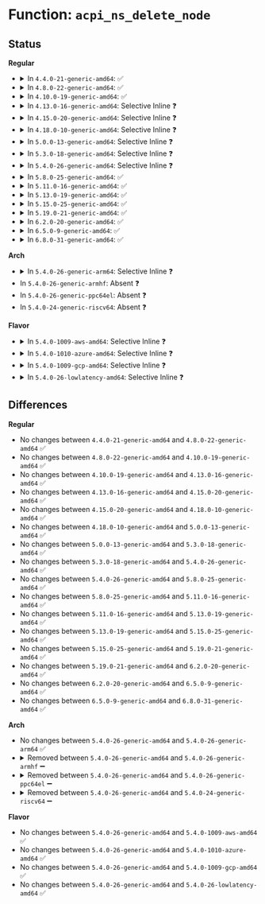 # Function: <code>acpi_ns_delete_node</code>

## Status
<b>Regular</b>
<ul>
<li>
<details>
<summary>In <code>4.4.0-21-generic-amd64</code>: ✅</summary>

```c
void acpi_ns_delete_node(struct acpi_namespace_node * node)
```

```json
{
  "name": "acpi_ns_delete_node",
  "collision_type": "Unique Global",
  "inline_type": "No",
  "funcs": [
    {
      "addr": 18446744071583679036,
      "name": "acpi_ns_delete_node",
      "external": true,
      "loc": "drivers/acpi/acpica/nsalloc.c:106",
      "file": "drivers/acpi/acpica/nsalloc.c",
      "inline": "seen, unknown",
      "caller_inline": [],
      "caller_func": [
        "drivers/acpi/acpica/nsalloc.c:acpi_ns_remove_node",
        "drivers/acpi/acpica/nsalloc.c:acpi_ns_delete_children",
        "drivers/acpi/acpica/nsutils.c:acpi_ns_terminate"
      ]
    }
  ],
  "symbols": [
    {
      "addr": 18446744071583679036,
      "name": "acpi_ns_delete_node",
      "section": ".text",
      "bind": "STB_GLOBAL",
      "size": 102
    }
  ]
}
```
</details>
</li>
<li>
<details>
<summary>In <code>4.8.0-22-generic-amd64</code>: ✅</summary>

```c
void acpi_ns_delete_node(struct acpi_namespace_node * node)
```

```json
{
  "name": "acpi_ns_delete_node",
  "collision_type": "Unique Global",
  "inline_type": "No",
  "funcs": [
    {
      "addr": 18446744071584002748,
      "name": "acpi_ns_delete_node",
      "external": true,
      "loc": "drivers/acpi/acpica/nsalloc.c:106",
      "file": "drivers/acpi/acpica/nsalloc.c",
      "inline": "seen, unknown",
      "caller_inline": [],
      "caller_func": [
        "drivers/acpi/acpica/nsalloc.c:acpi_ns_delete_children",
        "drivers/acpi/acpica/nsalloc.c:acpi_ns_remove_node",
        "drivers/acpi/acpica/nsutils.c:acpi_ns_terminate"
      ]
    }
  ],
  "symbols": [
    {
      "addr": 18446744071584002748,
      "name": "acpi_ns_delete_node",
      "section": ".text",
      "bind": "STB_GLOBAL",
      "size": 102
    }
  ]
}
```
</details>
</li>
<li>
<details>
<summary>In <code>4.10.0-19-generic-amd64</code>: ✅</summary>

```c
void acpi_ns_delete_node(struct acpi_namespace_node * node)
```

```json
{
  "name": "acpi_ns_delete_node",
  "collision_type": "Unique Global",
  "inline_type": "No",
  "funcs": [
    {
      "addr": 18446744071584144196,
      "name": "acpi_ns_delete_node",
      "external": true,
      "loc": "drivers/acpi/acpica/nsalloc.c:106",
      "file": "drivers/acpi/acpica/nsalloc.c",
      "inline": "seen, unknown",
      "caller_inline": [],
      "caller_func": [
        "drivers/acpi/acpica/nsalloc.c:acpi_ns_delete_children",
        "drivers/acpi/acpica/nsalloc.c:acpi_ns_remove_node",
        "drivers/acpi/acpica/nsutils.c:acpi_ns_terminate"
      ]
    }
  ],
  "symbols": [
    {
      "addr": 18446744071584144196,
      "name": "acpi_ns_delete_node",
      "section": ".text",
      "bind": "STB_GLOBAL",
      "size": 102
    }
  ]
}
```
</details>
</li>
<li>
<details>
<summary>In <code>4.13.0-16-generic-amd64</code>: Selective Inline ❓</summary>

```c
void acpi_ns_delete_node(struct acpi_namespace_node * node)
```

```json
{
  "name": "acpi_ns_delete_node",
  "collision_type": "Unique Global",
  "inline_type": "Selective",
  "funcs": [
    {
      "addr": 18446744071584211440,
      "name": "acpi_ns_delete_node",
      "external": true,
      "loc": "drivers/acpi/acpica/nsalloc.c:106",
      "file": "drivers/acpi/acpica/nsalloc.c",
      "inline": "not declared, inlined",
      "caller_inline": [],
      "caller_func": [
        "drivers/acpi/acpica/nsalloc.c:acpi_ns_delete_children",
        "drivers/acpi/acpica/nsalloc.c:acpi_ns_remove_node",
        "drivers/acpi/acpica/nsutils.c:acpi_ns_terminate"
      ]
    }
  ],
  "symbols": [
    {
      "addr": 18446744071584211440,
      "name": "acpi_ns_delete_node",
      "section": ".text",
      "bind": "STB_GLOBAL",
      "size": 102
    }
  ]
}
```
</details>
</li>
<li>
<details>
<summary>In <code>4.15.0-20-generic-amd64</code>: Selective Inline ❓</summary>

```c
void acpi_ns_delete_node(struct acpi_namespace_node * node)
```

```json
{
  "name": "acpi_ns_delete_node",
  "collision_type": "Unique Global",
  "inline_type": "Selective",
  "funcs": [
    {
      "addr": 18446744071584544770,
      "name": "acpi_ns_delete_node",
      "external": true,
      "loc": "drivers/acpi/acpica/nsalloc.c:106",
      "file": "drivers/acpi/acpica/nsalloc.c",
      "inline": "not declared, inlined",
      "caller_inline": [],
      "caller_func": [
        "drivers/acpi/acpica/nsalloc.c:acpi_ns_remove_node",
        "drivers/acpi/acpica/nsutils.c:acpi_ns_terminate"
      ]
    }
  ],
  "symbols": [
    {
      "addr": 18446744071584544770,
      "name": "acpi_ns_delete_node",
      "section": ".text",
      "bind": "STB_GLOBAL",
      "size": 180
    }
  ]
}
```
</details>
</li>
<li>
<details>
<summary>In <code>4.18.0-10-generic-amd64</code>: Selective Inline ❓</summary>

```c
void acpi_ns_delete_node(struct acpi_namespace_node * node)
```

```json
{
  "name": "acpi_ns_delete_node",
  "collision_type": "Unique Global",
  "inline_type": "Selective",
  "funcs": [
    {
      "addr": 18446744071584769245,
      "name": "acpi_ns_delete_node",
      "external": true,
      "loc": "drivers/acpi/acpica/nsalloc.c:70",
      "file": "drivers/acpi/acpica/nsalloc.c",
      "inline": "not declared, inlined",
      "caller_inline": [],
      "caller_func": [
        "drivers/acpi/acpica/nsalloc.c:acpi_ns_remove_node",
        "drivers/acpi/acpica/nsutils.c:acpi_ns_terminate"
      ]
    }
  ],
  "symbols": [
    {
      "addr": 18446744071584769245,
      "name": "acpi_ns_delete_node",
      "section": ".text",
      "bind": "STB_GLOBAL",
      "size": 180
    }
  ]
}
```
</details>
</li>
<li>
<details>
<summary>In <code>5.0.0-13-generic-amd64</code>: Selective Inline ❓</summary>

```c
void acpi_ns_delete_node(struct acpi_namespace_node * node)
```

```json
{
  "name": "acpi_ns_delete_node",
  "collision_type": "Unique Global",
  "inline_type": "Selective",
  "funcs": [
    {
      "addr": 18446744071584870946,
      "name": "acpi_ns_delete_node",
      "external": true,
      "loc": "drivers/acpi/acpica/nsalloc.c:70",
      "file": "drivers/acpi/acpica/nsalloc.c",
      "inline": "not declared, inlined",
      "caller_inline": [],
      "caller_func": [
        "drivers/acpi/acpica/nsalloc.c:acpi_ns_remove_node",
        "drivers/acpi/acpica/nsutils.c:acpi_ns_terminate"
      ]
    }
  ],
  "symbols": [
    {
      "addr": 18446744071584870946,
      "name": "acpi_ns_delete_node",
      "section": ".text",
      "bind": "STB_GLOBAL",
      "size": 180
    }
  ]
}
```
</details>
</li>
<li>
<details>
<summary>In <code>5.3.0-18-generic-amd64</code>: Selective Inline ❓</summary>

```c
void acpi_ns_delete_node(struct acpi_namespace_node * node)
```

```json
{
  "name": "acpi_ns_delete_node",
  "collision_type": "Unique Global",
  "inline_type": "Selective",
  "funcs": [
    {
      "addr": 18446744071585074813,
      "name": "acpi_ns_delete_node",
      "external": true,
      "loc": "drivers/acpi/acpica/nsalloc.c:70",
      "file": "drivers/acpi/acpica/nsalloc.c",
      "inline": "not declared, inlined",
      "caller_inline": [],
      "caller_func": [
        "drivers/acpi/acpica/nsalloc.c:acpi_ns_remove_node",
        "drivers/acpi/acpica/nsutils.c:acpi_ns_terminate"
      ]
    }
  ],
  "symbols": [
    {
      "addr": 18446744071585074813,
      "name": "acpi_ns_delete_node",
      "section": ".text",
      "bind": "STB_GLOBAL",
      "size": 222
    }
  ]
}
```
</details>
</li>
<li>
<details>
<summary>In <code>5.4.0-26-generic-amd64</code>: Selective Inline ❓</summary>

```c
void acpi_ns_delete_node(struct acpi_namespace_node * node)
```

```json
{
  "name": "acpi_ns_delete_node",
  "collision_type": "Unique Global",
  "inline_type": "Selective",
  "funcs": [
    {
      "addr": 18446744071585211147,
      "name": "acpi_ns_delete_node",
      "external": true,
      "loc": "drivers/acpi/acpica/nsalloc.c:70",
      "file": "drivers/acpi/acpica/nsalloc.c",
      "inline": "not declared, inlined",
      "caller_inline": [],
      "caller_func": [
        "drivers/acpi/acpica/nsalloc.c:acpi_ns_remove_node",
        "drivers/acpi/acpica/nsutils.c:acpi_ns_terminate"
      ]
    }
  ],
  "symbols": [
    {
      "addr": 18446744071585211147,
      "name": "acpi_ns_delete_node",
      "section": ".text",
      "bind": "STB_GLOBAL",
      "size": 222
    }
  ]
}
```
</details>
</li>
<li>
<details>
<summary>In <code>5.8.0-25-generic-amd64</code>: ✅</summary>

```c
void acpi_ns_delete_node(struct acpi_namespace_node * node)
```

```json
{
  "name": "acpi_ns_delete_node",
  "collision_type": "Unique Global",
  "inline_type": "No",
  "funcs": [
    {
      "addr": 18446744071585916984,
      "name": "acpi_ns_delete_node",
      "external": true,
      "loc": "drivers/acpi/acpica/nsalloc.c:70",
      "file": "drivers/acpi/acpica/nsalloc.c",
      "inline": "seen, unknown",
      "caller_inline": [],
      "caller_func": [
        "drivers/acpi/acpica/nsalloc.c:acpi_ns_delete_children",
        "drivers/acpi/acpica/nsalloc.c:acpi_ns_remove_node",
        "drivers/acpi/acpica/nsutils.c:acpi_ns_terminate"
      ]
    }
  ],
  "symbols": [
    {
      "addr": 18446744071585916984,
      "name": "acpi_ns_delete_node",
      "section": ".text",
      "bind": "STB_GLOBAL",
      "size": 222
    }
  ]
}
```
</details>
</li>
<li>
<details>
<summary>In <code>5.11.0-16-generic-amd64</code>: ✅</summary>

```c
void acpi_ns_delete_node(struct acpi_namespace_node * node)
```

```json
{
  "name": "acpi_ns_delete_node",
  "collision_type": "Unique Global",
  "inline_type": "No",
  "funcs": [
    {
      "addr": 18446744071586038694,
      "name": "acpi_ns_delete_node",
      "external": true,
      "loc": "drivers/acpi/acpica/nsalloc.c:70",
      "file": "drivers/acpi/acpica/nsalloc.c",
      "inline": "seen, unknown",
      "caller_inline": [],
      "caller_func": [
        "drivers/acpi/acpica/nsalloc.c:acpi_ns_delete_children",
        "drivers/acpi/acpica/nsalloc.c:acpi_ns_remove_node",
        "drivers/acpi/acpica/nsutils.c:acpi_ns_terminate"
      ]
    }
  ],
  "symbols": [
    {
      "addr": 18446744071586038694,
      "name": "acpi_ns_delete_node",
      "section": ".text",
      "bind": "STB_GLOBAL",
      "size": 222
    }
  ]
}
```
</details>
</li>
<li>
<details>
<summary>In <code>5.13.0-19-generic-amd64</code>: ✅</summary>

```c
void acpi_ns_delete_node(struct acpi_namespace_node * node)
```

```json
{
  "name": "acpi_ns_delete_node",
  "collision_type": "Unique Global",
  "inline_type": "No",
  "funcs": [
    {
      "addr": 18446744071585915518,
      "name": "acpi_ns_delete_node",
      "external": true,
      "loc": "drivers/acpi/acpica/nsalloc.c:70",
      "file": "drivers/acpi/acpica/nsalloc.c",
      "inline": "seen, unknown",
      "caller_inline": [],
      "caller_func": [
        "drivers/acpi/acpica/nsalloc.c:acpi_ns_delete_children",
        "drivers/acpi/acpica/nsalloc.c:acpi_ns_remove_node",
        "drivers/acpi/acpica/nsutils.c:acpi_ns_terminate"
      ]
    }
  ],
  "symbols": [
    {
      "addr": 18446744071585915518,
      "name": "acpi_ns_delete_node",
      "section": ".text",
      "bind": "STB_GLOBAL",
      "size": 222
    }
  ]
}
```
</details>
</li>
<li>
<details>
<summary>In <code>5.15.0-25-generic-amd64</code>: ✅</summary>

```c
void acpi_ns_delete_node(struct acpi_namespace_node * node)
```

```json
{
  "name": "acpi_ns_delete_node",
  "collision_type": "Unique Global",
  "inline_type": "No",
  "funcs": [
    {
      "addr": 18446744071586403597,
      "name": "acpi_ns_delete_node",
      "external": true,
      "loc": "drivers/acpi/acpica/nsalloc.c:70",
      "file": "drivers/acpi/acpica/nsalloc.c",
      "inline": "seen, unknown",
      "caller_inline": [],
      "caller_func": [
        "drivers/acpi/acpica/nsalloc.c:acpi_ns_delete_children",
        "drivers/acpi/acpica/nsalloc.c:acpi_ns_remove_node",
        "drivers/acpi/acpica/nsutils.c:acpi_ns_terminate"
      ]
    }
  ],
  "symbols": [
    {
      "addr": 18446744071586403597,
      "name": "acpi_ns_delete_node",
      "section": ".text",
      "bind": "STB_GLOBAL",
      "size": 222
    }
  ]
}
```
</details>
</li>
<li>
<details>
<summary>In <code>5.19.0-21-generic-amd64</code>: ✅</summary>

```c
void acpi_ns_delete_node(struct acpi_namespace_node * node)
```

```json
{
  "name": "acpi_ns_delete_node",
  "collision_type": "Unique Global",
  "inline_type": "No",
  "funcs": [
    {
      "addr": 18446744071587652957,
      "name": "acpi_ns_delete_node",
      "external": true,
      "loc": "drivers/acpi/acpica/nsalloc.c:70",
      "file": "drivers/acpi/acpica/nsalloc.c",
      "inline": "seen, unknown",
      "caller_inline": [],
      "caller_func": [
        "drivers/acpi/acpica/nsalloc.c:acpi_ns_delete_children",
        "drivers/acpi/acpica/nsalloc.c:acpi_ns_remove_node",
        "drivers/acpi/acpica/nsutils.c:acpi_ns_terminate"
      ]
    }
  ],
  "symbols": [
    {
      "addr": 18446744071587652957,
      "name": "acpi_ns_delete_node",
      "section": ".text",
      "bind": "STB_GLOBAL",
      "size": 242
    }
  ]
}
```
</details>
</li>
<li>
<details>
<summary>In <code>6.2.0-20-generic-amd64</code>: ✅</summary>

```c
void acpi_ns_delete_node(struct acpi_namespace_node * node)
```

```json
{
  "name": "acpi_ns_delete_node",
  "collision_type": "Unique Global",
  "inline_type": "No",
  "funcs": [
    {
      "addr": 18446744071588956800,
      "name": "acpi_ns_delete_node",
      "external": true,
      "loc": "drivers/acpi/acpica/nsalloc.c:70",
      "file": "drivers/acpi/acpica/nsalloc.c",
      "inline": "seen, unknown",
      "caller_inline": [],
      "caller_func": [
        "drivers/acpi/acpica/nsalloc.c:acpi_ns_delete_children",
        "drivers/acpi/acpica/nsalloc.c:acpi_ns_remove_node",
        "drivers/acpi/acpica/nsutils.c:acpi_ns_terminate"
      ]
    }
  ],
  "symbols": [
    {
      "addr": 18446744071588956800,
      "name": "acpi_ns_delete_node",
      "section": ".text",
      "bind": "STB_GLOBAL",
      "size": 276
    }
  ]
}
```
</details>
</li>
<li>
<details>
<summary>In <code>6.5.0-9-generic-amd64</code>: ✅</summary>

```c
void acpi_ns_delete_node(struct acpi_namespace_node * node)
```

```json
{
  "name": "acpi_ns_delete_node",
  "collision_type": "Unique Global",
  "inline_type": "No",
  "funcs": [
    {
      "addr": 18446744071589246816,
      "name": "acpi_ns_delete_node",
      "external": true,
      "loc": "drivers/acpi/acpica/nsalloc.c:70",
      "file": "drivers/acpi/acpica/nsalloc.c",
      "inline": "seen, unknown",
      "caller_inline": [],
      "caller_func": [
        "drivers/acpi/acpica/nsalloc.c:acpi_ns_delete_children",
        "drivers/acpi/acpica/nsalloc.c:acpi_ns_remove_node",
        "drivers/acpi/acpica/nsutils.c:acpi_ns_terminate"
      ]
    }
  ],
  "symbols": [
    {
      "addr": 18446744071589246816,
      "name": "acpi_ns_delete_node",
      "section": ".text",
      "bind": "STB_GLOBAL",
      "size": 276
    }
  ]
}
```
</details>
</li>
<li>
<details>
<summary>In <code>6.8.0-31-generic-amd64</code>: ✅</summary>

```c
void acpi_ns_delete_node(struct acpi_namespace_node * node)
```

```json
{
  "name": "acpi_ns_delete_node",
  "collision_type": "Unique Global",
  "inline_type": "No",
  "funcs": [
    {
      "addr": 18446744071589553440,
      "name": "acpi_ns_delete_node",
      "external": true,
      "loc": "drivers/acpi/acpica/nsalloc.c:70",
      "file": "drivers/acpi/acpica/nsalloc.c",
      "inline": "seen, unknown",
      "caller_inline": [],
      "caller_func": [
        "drivers/acpi/acpica/nsalloc.c:acpi_ns_delete_children",
        "drivers/acpi/acpica/nsalloc.c:acpi_ns_remove_node",
        "drivers/acpi/acpica/nsutils.c:acpi_ns_terminate"
      ]
    }
  ],
  "symbols": [
    {
      "addr": 18446744071589553440,
      "name": "acpi_ns_delete_node",
      "section": ".text",
      "bind": "STB_GLOBAL",
      "size": 276
    }
  ]
}
```
</details>
</li>
</ul>
<b>Arch</b>
<ul>
<li>
<details>
<summary>In <code>5.4.0-26-generic-arm64</code>: Selective Inline ❓</summary>

```c
void acpi_ns_delete_node(struct acpi_namespace_node * node)
```

```json
{
  "name": "acpi_ns_delete_node",
  "collision_type": "Unique Global",
  "inline_type": "Selective",
  "funcs": [
    {
      "addr": 18446603336497545668,
      "name": "acpi_ns_delete_node",
      "external": true,
      "loc": "drivers/acpi/acpica/nsalloc.c:70",
      "file": "drivers/acpi/acpica/nsalloc.c",
      "inline": "not declared, inlined",
      "caller_inline": [],
      "caller_func": [
        "drivers/acpi/acpica/nsalloc.c:acpi_ns_delete_children",
        "drivers/acpi/acpica/nsalloc.c:acpi_ns_remove_node",
        "drivers/acpi/acpica/nsutils.c:acpi_ns_terminate"
      ]
    }
  ],
  "symbols": [
    {
      "addr": 18446603336497545668,
      "name": "acpi_ns_delete_node",
      "section": ".text",
      "bind": "STB_GLOBAL",
      "size": 148
    }
  ]
}
```
</details>
</li>
<li>
In <code>5.4.0-26-generic-armhf</code>: Absent ❓
</li>
<li>
In <code>5.4.0-26-generic-ppc64el</code>: Absent ❓
</li>
<li>
In <code>5.4.0-24-generic-riscv64</code>: Absent ❓
</li>
</ul>
<b>Flavor</b>
<ul>
<li>
<details>
<summary>In <code>5.4.0-1009-aws-amd64</code>: Selective Inline ❓</summary>

```c
void acpi_ns_delete_node(struct acpi_namespace_node * node)
```

```json
{
  "name": "acpi_ns_delete_node",
  "collision_type": "Unique Global",
  "inline_type": "Selective",
  "funcs": [
    {
      "addr": 18446744071585080850,
      "name": "acpi_ns_delete_node",
      "external": true,
      "loc": "drivers/acpi/acpica/nsalloc.c:70",
      "file": "drivers/acpi/acpica/nsalloc.c",
      "inline": "not declared, inlined",
      "caller_inline": [],
      "caller_func": [
        "drivers/acpi/acpica/nsalloc.c:acpi_ns_delete_children",
        "drivers/acpi/acpica/nsalloc.c:acpi_ns_remove_node",
        "drivers/acpi/acpica/nsutils.c:acpi_ns_terminate"
      ]
    }
  ],
  "symbols": [
    {
      "addr": 18446744071585080850,
      "name": "acpi_ns_delete_node",
      "section": ".text",
      "bind": "STB_GLOBAL",
      "size": 113
    }
  ]
}
```
</details>
</li>
<li>
<details>
<summary>In <code>5.4.0-1010-azure-amd64</code>: Selective Inline ❓</summary>

```c
void acpi_ns_delete_node(struct acpi_namespace_node * node)
```

```json
{
  "name": "acpi_ns_delete_node",
  "collision_type": "Unique Global",
  "inline_type": "Selective",
  "funcs": [
    {
      "addr": 18446744071584996256,
      "name": "acpi_ns_delete_node",
      "external": true,
      "loc": "drivers/acpi/acpica/nsalloc.c:70",
      "file": "drivers/acpi/acpica/nsalloc.c",
      "inline": "not declared, inlined",
      "caller_inline": [],
      "caller_func": [
        "drivers/acpi/acpica/nsalloc.c:acpi_ns_delete_children",
        "drivers/acpi/acpica/nsalloc.c:acpi_ns_remove_node",
        "drivers/acpi/acpica/nsutils.c:acpi_ns_terminate"
      ]
    }
  ],
  "symbols": [
    {
      "addr": 18446744071584996256,
      "name": "acpi_ns_delete_node",
      "section": ".text",
      "bind": "STB_GLOBAL",
      "size": 113
    }
  ]
}
```
</details>
</li>
<li>
<details>
<summary>In <code>5.4.0-1009-gcp-amd64</code>: Selective Inline ❓</summary>

```c
void acpi_ns_delete_node(struct acpi_namespace_node * node)
```

```json
{
  "name": "acpi_ns_delete_node",
  "collision_type": "Unique Global",
  "inline_type": "Selective",
  "funcs": [
    {
      "addr": 18446744071585162731,
      "name": "acpi_ns_delete_node",
      "external": true,
      "loc": "drivers/acpi/acpica/nsalloc.c:70",
      "file": "drivers/acpi/acpica/nsalloc.c",
      "inline": "not declared, inlined",
      "caller_inline": [],
      "caller_func": [
        "drivers/acpi/acpica/nsalloc.c:acpi_ns_remove_node",
        "drivers/acpi/acpica/nsutils.c:acpi_ns_terminate"
      ]
    }
  ],
  "symbols": [
    {
      "addr": 18446744071585162731,
      "name": "acpi_ns_delete_node",
      "section": ".text",
      "bind": "STB_GLOBAL",
      "size": 222
    }
  ]
}
```
</details>
</li>
<li>
<details>
<summary>In <code>5.4.0-26-lowlatency-amd64</code>: Selective Inline ❓</summary>

```c
void acpi_ns_delete_node(struct acpi_namespace_node * node)
```

```json
{
  "name": "acpi_ns_delete_node",
  "collision_type": "Unique Global",
  "inline_type": "Selective",
  "funcs": [
    {
      "addr": 18446744071585268891,
      "name": "acpi_ns_delete_node",
      "external": true,
      "loc": "drivers/acpi/acpica/nsalloc.c:70",
      "file": "drivers/acpi/acpica/nsalloc.c",
      "inline": "not declared, inlined",
      "caller_inline": [],
      "caller_func": [
        "drivers/acpi/acpica/nsalloc.c:acpi_ns_remove_node",
        "drivers/acpi/acpica/nsutils.c:acpi_ns_terminate"
      ]
    }
  ],
  "symbols": [
    {
      "addr": 18446744071585268891,
      "name": "acpi_ns_delete_node",
      "section": ".text",
      "bind": "STB_GLOBAL",
      "size": 222
    }
  ]
}
```
</details>
</li>
</ul>

## Differences
<b>Regular</b>
<ul>
<li>
No changes between <code>4.4.0-21-generic-amd64</code> and <code>4.8.0-22-generic-amd64</code> ✅
</li>
<li>
No changes between <code>4.8.0-22-generic-amd64</code> and <code>4.10.0-19-generic-amd64</code> ✅
</li>
<li>
No changes between <code>4.10.0-19-generic-amd64</code> and <code>4.13.0-16-generic-amd64</code> ✅
</li>
<li>
No changes between <code>4.13.0-16-generic-amd64</code> and <code>4.15.0-20-generic-amd64</code> ✅
</li>
<li>
No changes between <code>4.15.0-20-generic-amd64</code> and <code>4.18.0-10-generic-amd64</code> ✅
</li>
<li>
No changes between <code>4.18.0-10-generic-amd64</code> and <code>5.0.0-13-generic-amd64</code> ✅
</li>
<li>
No changes between <code>5.0.0-13-generic-amd64</code> and <code>5.3.0-18-generic-amd64</code> ✅
</li>
<li>
No changes between <code>5.3.0-18-generic-amd64</code> and <code>5.4.0-26-generic-amd64</code> ✅
</li>
<li>
No changes between <code>5.4.0-26-generic-amd64</code> and <code>5.8.0-25-generic-amd64</code> ✅
</li>
<li>
No changes between <code>5.8.0-25-generic-amd64</code> and <code>5.11.0-16-generic-amd64</code> ✅
</li>
<li>
No changes between <code>5.11.0-16-generic-amd64</code> and <code>5.13.0-19-generic-amd64</code> ✅
</li>
<li>
No changes between <code>5.13.0-19-generic-amd64</code> and <code>5.15.0-25-generic-amd64</code> ✅
</li>
<li>
No changes between <code>5.15.0-25-generic-amd64</code> and <code>5.19.0-21-generic-amd64</code> ✅
</li>
<li>
No changes between <code>5.19.0-21-generic-amd64</code> and <code>6.2.0-20-generic-amd64</code> ✅
</li>
<li>
No changes between <code>6.2.0-20-generic-amd64</code> and <code>6.5.0-9-generic-amd64</code> ✅
</li>
<li>
No changes between <code>6.5.0-9-generic-amd64</code> and <code>6.8.0-31-generic-amd64</code> ✅
</li>
</ul>
<b>Arch</b>
<ul>
<li>
No changes between <code>5.4.0-26-generic-amd64</code> and <code>5.4.0-26-generic-arm64</code> ✅
</li>
<li>
<details>
<summary>Removed between <code>5.4.0-26-generic-amd64</code> and <code>5.4.0-26-generic-armhf</code> ➖</summary>

```c
void acpi_ns_delete_node(struct acpi_namespace_node * node)
```
</details>
</li>
<li>
<details>
<summary>Removed between <code>5.4.0-26-generic-amd64</code> and <code>5.4.0-26-generic-ppc64el</code> ➖</summary>

```c
void acpi_ns_delete_node(struct acpi_namespace_node * node)
```
</details>
</li>
<li>
<details>
<summary>Removed between <code>5.4.0-26-generic-amd64</code> and <code>5.4.0-24-generic-riscv64</code> ➖</summary>

```c
void acpi_ns_delete_node(struct acpi_namespace_node * node)
```
</details>
</li>
</ul>
<b>Flavor</b>
<ul>
<li>
No changes between <code>5.4.0-26-generic-amd64</code> and <code>5.4.0-1009-aws-amd64</code> ✅
</li>
<li>
No changes between <code>5.4.0-26-generic-amd64</code> and <code>5.4.0-1010-azure-amd64</code> ✅
</li>
<li>
No changes between <code>5.4.0-26-generic-amd64</code> and <code>5.4.0-1009-gcp-amd64</code> ✅
</li>
<li>
No changes between <code>5.4.0-26-generic-amd64</code> and <code>5.4.0-26-lowlatency-amd64</code> ✅
</li>
</ul>
